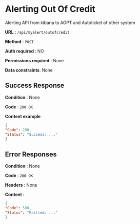 # Alerting Out Of Credit

Alerting API from kibana to AOPT and Autoticket of other system

**URL** : `/api/myalert/outofcredit`

**Method** : `POST`

**Auth required** : NO

**Permissions required** : None

**Data constraints**: None

## Success Response

**Condition** : None

**Code** : `200 OK`

**Content example**

```json
{
"Code": 200,
"Status": "Success: ..."
}
```

## Error Responses

**Condition** : None

**Code** : `200 OK`

**Headers** : None

**Content** : 

```json
{
"Code": 500,
"Status": "Failled: ..."
}
```
